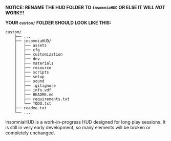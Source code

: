 **NOTICE: RENAME THE HUD FOLDER TO `insomniaHUD` OR ELSE IT WILL *NOT* WORK!!!**

**YOUR `custom/` FOLDER SHOULD LOOK LIKE THIS:**
```
custom/
    ├── ...
    ├── insomniaHUD/
    │   ├── assets
    │   ├── cfg
    │   ├── customization
    │   ├── dev
    │   ├── materials
    │   ├── resource
    │   ├── scripts
    │   ├── setup
    │   ├── sound
    │   ├── .gitignore
    │   ├── info.vdf
    │   ├── README.md
    │   ├── requirements.txt
    │   └── TODO.txt
    ├── readme.txt
    └── ...
```

insomniaHUD is a work-in-progress HUD designed for long play sessions. It is still in very early development, so many elements will be broken or completely unchanged.

